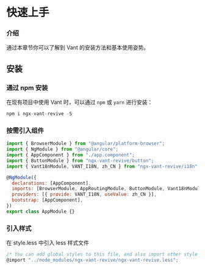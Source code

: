 # 快速上手

### 介绍

通过本章节你可以了解到 Vant 的安装方法和基本使用姿势。

## 安装

### 通过 npm 安装

在现有项目中使用 Vant 时，可以通过 `npm` 或 `yarn` 进行安装：

```js
npm i ngx-vant-revive -S
```

### 按需引入组件

```js
import { BrowserModule } from "@angular/platform-browser";
import { NgModule } from "@angular/core";
import { AppComponent } from "./app.component";
import { ButtonModule } from "ngx-vant-revive/button";
import { Vant18nModule, VANT_I18N, zh_CN } from "ngx-vant-revive/i18n";

@NgModule({
  declarations: [AppComponent],
  imports: [BrowserModule, AppRoutingModule, ButtonModule, Vant18nModule],
  providers: [{ provide: VANT_I18N, useValue: zh_CN }],
  bootstrap: [AppComponent],
})
export class AppModule {}
```

### 引入样式

在 style.less 中引入 less 样式文件

```js
/* You can add global styles to this file, and also import other style files */
@import "../node_modules/ngx-vant-revive/ngx-vant-revive.less";
```
